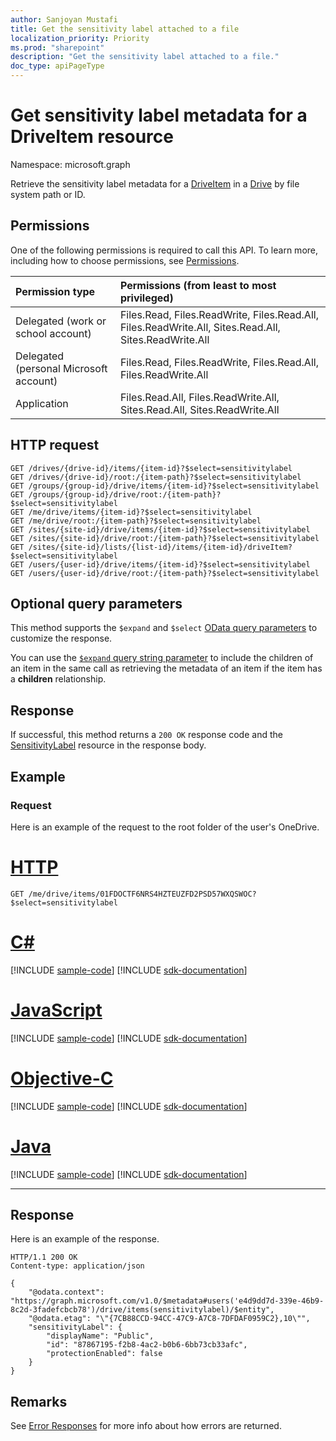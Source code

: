 ```yaml
---
author: Sanjoyan Mustafi
title: Get the sensitivity label attached to a file
localization_priority: Priority
ms.prod: "sharepoint"
description: "Get the sensitivity label attached to a file."
doc_type: apiPageType
---
```

# Get sensitivity label metadata for a DriveItem resource

Namespace: microsoft.graph

Retrieve the sensitivity label metadata for a [DriveItem](../resources/driveitem.md) in a [Drive](../resources/drive.md) by file system path or ID.

## Permissions

One of the following permissions is required to call this API. To learn more, including how to choose permissions, see [Permissions](/graph/permissions-reference).

|Permission type      | Permissions (from least to most privileged)              |
|:--------------------|:---------------------------------------------------------|
|Delegated (work or school account) | Files.Read, Files.ReadWrite, Files.Read.All, Files.ReadWrite.All, Sites.Read.All, Sites.ReadWrite.All    |
|Delegated (personal Microsoft account) | Files.Read, Files.ReadWrite, Files.Read.All, Files.ReadWrite.All    |
|Application | Files.Read.All, Files.ReadWrite.All, Sites.Read.All, Sites.ReadWrite.All |

## HTTP request

<!-- { "blockType": "ignored" } -->

```http
GET /drives/{drive-id}/items/{item-id}?$select=sensitivitylabel
GET /drives/{drive-id}/root:/{item-path}?$select=sensitivitylabel
GET /groups/{group-id}/drive/items/{item-id}?$select=sensitivitylabel
GET /groups/{group-id}/drive/root:/{item-path}?$select=sensitivitylabel
GET /me/drive/items/{item-id}?$select=sensitivitylabel
GET /me/drive/root:/{item-path}?$select=sensitivitylabel
GET /sites/{site-id}/drive/items/{item-id}?$select=sensitivitylabel
GET /sites/{site-id}/drive/root:/{item-path}?$select=sensitivitylabel
GET /sites/{site-id}/lists/{list-id}/items/{item-id}/driveItem?$select=sensitivitylabel
GET /users/{user-id}/drive/items/{item-id}?$select=sensitivitylabel
GET /users/{user-id}/drive/root:/{item-path}?$select=sensitivitylabel
```

## Optional query parameters

This method supports the `$expand` and `$select` [OData query parameters](/graph/query-parameters) to customize the response.

You can use the [`$expand` query string parameter](/graph/query-parameters) to include the children of an item in the same call as retrieving the metadata of an item if the item has a **children** relationship.

## Response

If successful, this method returns a `200 OK` response code and the [SensitivityLabel](../resources/sensitivitylabel.md) resource in the response body.

## Example

### Request

Here is an example of the request to the root folder of the user's OneDrive.


# [HTTP](#tab/http)
<!-- { "blockType": "request", "name": "get-drive-item-sensitivity-label", "tags": "service.graph" }-->

```msgraph-interactive
GET /me/drive/items/01FDOCTF6NRS4HZTEUZFD2PSD57WXQSWOC?$select=sensitivitylabel
```
# [C#](#tab/csharp)
[!INCLUDE [sample-code](../includes/snippets/csharp/get-drive-root-csharp-snippets.md)]
[!INCLUDE [sdk-documentation](../includes/snippets/snippets-sdk-documentation-link.md)]

# [JavaScript](#tab/javascript)
[!INCLUDE [sample-code](../includes/snippets/javascript/get-drive-root-javascript-snippets.md)]
[!INCLUDE [sdk-documentation](../includes/snippets/snippets-sdk-documentation-link.md)]

# [Objective-C](#tab/objc)
[!INCLUDE [sample-code](../includes/snippets/objc/get-drive-root-objc-snippets.md)]
[!INCLUDE [sdk-documentation](../includes/snippets/snippets-sdk-documentation-link.md)]

# [Java](#tab/java)
[!INCLUDE [sample-code](../includes/snippets/java/get-drive-root-java-snippets.md)]
[!INCLUDE [sdk-documentation](../includes/snippets/snippets-sdk-documentation-link.md)]

---


## Response

Here is an example of the response.

<!-- { "blockType": "response", "truncated": true, "@odata.type": "microsoft.graph.filesensitivitylabel" } -->

```http
HTTP/1.1 200 OK
Content-type: application/json

{
    "@odata.context": "https://graph.microsoft.com/v1.0/$metadata#users('e4d9dd7d-339e-46b9-8c2d-3fadefcbcb78')/drive/items(sensitivitylabel)/$entity",
    "@odata.etag": "\"{7CB88CCD-94CC-47C9-A7C8-7DFDAF0959C2},10\"",
    "sensitivityLabel": {
        "displayName": "Public",
        "id": "87867195-f2b8-4ac2-b0b6-6bb73cb33afc",
        "protectionEnabled": false
    }
}
```

## Remarks

See [Error Responses][error-response] for more info about
how errors are returned.

[error-response]: /graph/errors
[odata-parameters]: /graph/query-parameters
[item-resource]: ../resources/driveitem.md
[special-folder]: ../api/drive-get-specialfolder.md

<!-- {
  "type": "#page.annotation",
  "description": "Retrieve sensitivity label metadata about an item in OneDrive",
  "keywords": "retrieve,sensitivity,metadata",
  "section": "documentation",
  "tocPath": "Items/Get sensitivity label",
  "suppressions": [
  ]
} -->
